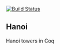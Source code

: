 [![Build Status](https://travis-ci.org/thery/hanoi.svg?branch=master)](https://travis-ci.org/thery/hanoi)

## Hanoi

Hanoi towers in Coq

